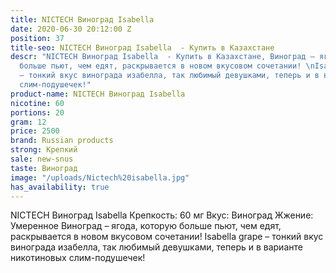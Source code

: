 ```yaml
---
title: NICTECH Виноград Isabella
date: 2020-06-30 20:12:00 Z
position: 37
title-seo: NICTECH Виноград Isabella  - Купить в Казахстане
descr: "NICTECH Виноград Isabella  - Купить в Казахстане, Виноград – ягода, которую
  больше пьют, чем едят, раскрывается в новом вкусовом сочетании! \nIsabella grape
  – тонкий вкус винограда изабелла, так любимый девушками, теперь и в варианте никотиновых
  слим-подушечек!"
product-name: NICTECH Виноград Isabella
nicotine: 60
portions: 20
gram: 12
price: 2500
brand: Russian products
strong: Крепкий
sale: new-snus
taste: Виноград
image: "/uploads/Nictech%20isabella.jpg"
has_availability: true
---
```


NICTECH Виноград Isabella
Крепкость: 60 мг
Вкус: Виноград
Жжение: Умеренное
Виноград – ягода, которую больше пьют, чем едят, раскрывается в новом вкусовом сочетании! 
Isabella grape – тонкий вкус винограда изабелла, так любимый девушками, теперь и в варианте никотиновых слим-подушечек!